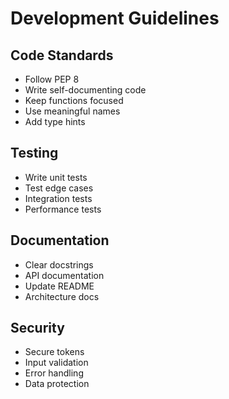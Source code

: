 # Development Guidelines

## Code Standards
- Follow PEP 8
- Write self-documenting code
- Keep functions focused
- Use meaningful names
- Add type hints

## Testing
- Write unit tests
- Test edge cases
- Integration tests
- Performance tests

## Documentation
- Clear docstrings
- API documentation
- Update README
- Architecture docs

## Security
- Secure tokens
- Input validation
- Error handling
- Data protection